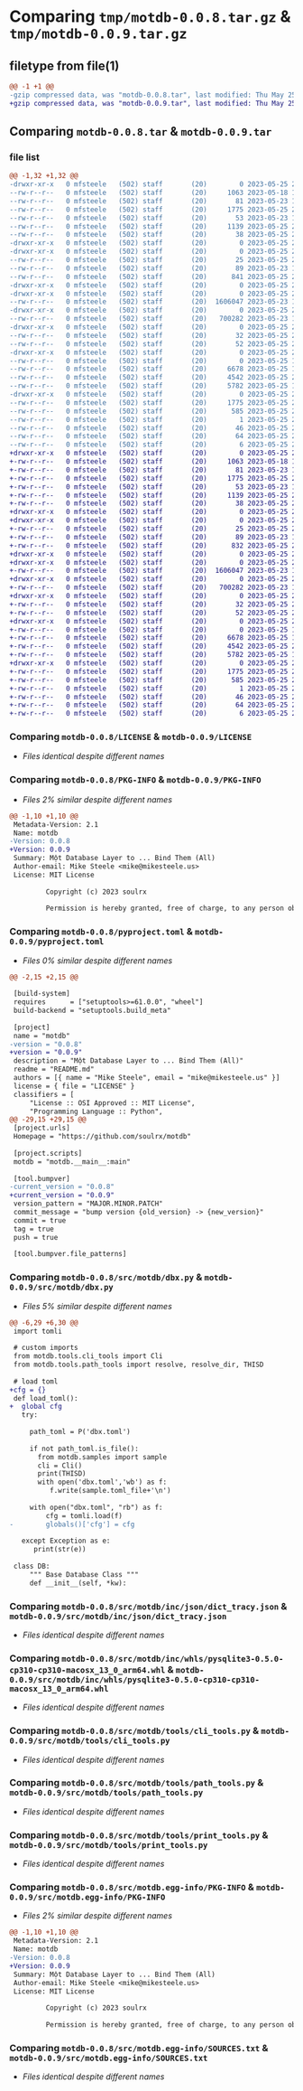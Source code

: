 # Comparing `tmp/motdb-0.0.8.tar.gz` & `tmp/motdb-0.0.9.tar.gz`

## filetype from file(1)

```diff
@@ -1 +1 @@
-gzip compressed data, was "motdb-0.0.8.tar", last modified: Thu May 25 20:47:32 2023, max compression
+gzip compressed data, was "motdb-0.0.9.tar", last modified: Thu May 25 20:55:27 2023, max compression
```

## Comparing `motdb-0.0.8.tar` & `motdb-0.0.9.tar`

### file list

```diff
@@ -1,32 +1,32 @@
-drwxr-xr-x   0 mfsteele   (502) staff       (20)        0 2023-05-25 20:47:32.377163 motdb-0.0.8/
--rw-r--r--   0 mfsteele   (502) staff       (20)     1063 2023-05-18 14:54:10.000000 motdb-0.0.8/LICENSE
--rw-r--r--   0 mfsteele   (502) staff       (20)       81 2023-05-23 19:19:31.000000 motdb-0.0.8/MANIFEST.in
--rw-r--r--   0 mfsteele   (502) staff       (20)     1775 2023-05-25 20:47:32.377008 motdb-0.0.8/PKG-INFO
--rw-r--r--   0 mfsteele   (502) staff       (20)       53 2023-05-23 15:39:33.000000 motdb-0.0.8/README.md
--rw-r--r--   0 mfsteele   (502) staff       (20)     1139 2023-05-25 20:47:27.000000 motdb-0.0.8/pyproject.toml
--rw-r--r--   0 mfsteele   (502) staff       (20)       38 2023-05-25 20:47:32.377202 motdb-0.0.8/setup.cfg
-drwxr-xr-x   0 mfsteele   (502) staff       (20)        0 2023-05-25 20:47:32.364102 motdb-0.0.8/src/
-drwxr-xr-x   0 mfsteele   (502) staff       (20)        0 2023-05-25 20:47:32.365481 motdb-0.0.8/src/motdb/
--rw-r--r--   0 mfsteele   (502) staff       (20)       25 2023-05-25 20:47:27.000000 motdb-0.0.8/src/motdb/__init__.py
--rw-r--r--   0 mfsteele   (502) staff       (20)       89 2023-05-23 18:08:52.000000 motdb-0.0.8/src/motdb/__main__.py
--rw-r--r--   0 mfsteele   (502) staff       (20)      841 2023-05-25 20:46:40.000000 motdb-0.0.8/src/motdb/dbx.py
-drwxr-xr-x   0 mfsteele   (502) staff       (20)        0 2023-05-25 20:47:32.364296 motdb-0.0.8/src/motdb/inc/
-drwxr-xr-x   0 mfsteele   (502) staff       (20)        0 2023-05-25 20:47:32.366437 motdb-0.0.8/src/motdb/inc/json/
--rw-r--r--   0 mfsteele   (502) staff       (20)  1606047 2023-05-23 19:17:04.000000 motdb-0.0.8/src/motdb/inc/json/dict_tracy.json
-drwxr-xr-x   0 mfsteele   (502) staff       (20)        0 2023-05-25 20:47:32.368647 motdb-0.0.8/src/motdb/inc/whls/
--rw-r--r--   0 mfsteele   (502) staff       (20)   700282 2023-05-23 16:39:38.000000 motdb-0.0.8/src/motdb/inc/whls/pysqlite3-0.5.0-cp310-cp310-macosx_13_0_arm64.whl
-drwxr-xr-x   0 mfsteele   (502) staff       (20)        0 2023-05-25 20:47:32.375856 motdb-0.0.8/src/motdb/samples/
--rw-r--r--   0 mfsteele   (502) staff       (20)       32 2023-05-25 20:34:27.000000 motdb-0.0.8/src/motdb/samples/__init__.py
--rw-r--r--   0 mfsteele   (502) staff       (20)       52 2023-05-25 20:35:57.000000 motdb-0.0.8/src/motdb/samples/sample.py
-drwxr-xr-x   0 mfsteele   (502) staff       (20)        0 2023-05-25 20:47:32.376699 motdb-0.0.8/src/motdb/tools/
--rw-r--r--   0 mfsteele   (502) staff       (20)        0 2023-05-25 19:30:54.000000 motdb-0.0.8/src/motdb/tools/__init__.py
--rw-r--r--   0 mfsteele   (502) staff       (20)     6678 2023-05-25 18:44:54.000000 motdb-0.0.8/src/motdb/tools/cli_tools.py
--rw-r--r--   0 mfsteele   (502) staff       (20)     4542 2023-05-25 20:28:34.000000 motdb-0.0.8/src/motdb/tools/path_tools.py
--rw-r--r--   0 mfsteele   (502) staff       (20)     5782 2023-05-25 18:44:54.000000 motdb-0.0.8/src/motdb/tools/print_tools.py
-drwxr-xr-x   0 mfsteele   (502) staff       (20)        0 2023-05-25 20:47:32.366318 motdb-0.0.8/src/motdb.egg-info/
--rw-r--r--   0 mfsteele   (502) staff       (20)     1775 2023-05-25 20:47:32.000000 motdb-0.0.8/src/motdb.egg-info/PKG-INFO
--rw-r--r--   0 mfsteele   (502) staff       (20)      585 2023-05-25 20:47:32.000000 motdb-0.0.8/src/motdb.egg-info/SOURCES.txt
--rw-r--r--   0 mfsteele   (502) staff       (20)        1 2023-05-25 20:47:32.000000 motdb-0.0.8/src/motdb.egg-info/dependency_links.txt
--rw-r--r--   0 mfsteele   (502) staff       (20)       46 2023-05-25 20:47:32.000000 motdb-0.0.8/src/motdb.egg-info/entry_points.txt
--rw-r--r--   0 mfsteele   (502) staff       (20)       64 2023-05-25 20:47:32.000000 motdb-0.0.8/src/motdb.egg-info/requires.txt
--rw-r--r--   0 mfsteele   (502) staff       (20)        6 2023-05-25 20:47:32.000000 motdb-0.0.8/src/motdb.egg-info/top_level.txt
+drwxr-xr-x   0 mfsteele   (502) staff       (20)        0 2023-05-25 20:55:27.440928 motdb-0.0.9/
+-rw-r--r--   0 mfsteele   (502) staff       (20)     1063 2023-05-18 14:54:10.000000 motdb-0.0.9/LICENSE
+-rw-r--r--   0 mfsteele   (502) staff       (20)       81 2023-05-23 19:19:31.000000 motdb-0.0.9/MANIFEST.in
+-rw-r--r--   0 mfsteele   (502) staff       (20)     1775 2023-05-25 20:55:27.440687 motdb-0.0.9/PKG-INFO
+-rw-r--r--   0 mfsteele   (502) staff       (20)       53 2023-05-23 15:39:33.000000 motdb-0.0.9/README.md
+-rw-r--r--   0 mfsteele   (502) staff       (20)     1139 2023-05-25 20:54:03.000000 motdb-0.0.9/pyproject.toml
+-rw-r--r--   0 mfsteele   (502) staff       (20)       38 2023-05-25 20:55:27.440993 motdb-0.0.9/setup.cfg
+drwxr-xr-x   0 mfsteele   (502) staff       (20)        0 2023-05-25 20:55:27.426814 motdb-0.0.9/src/
+drwxr-xr-x   0 mfsteele   (502) staff       (20)        0 2023-05-25 20:55:27.428249 motdb-0.0.9/src/motdb/
+-rw-r--r--   0 mfsteele   (502) staff       (20)       25 2023-05-25 20:54:03.000000 motdb-0.0.9/src/motdb/__init__.py
+-rw-r--r--   0 mfsteele   (502) staff       (20)       89 2023-05-23 18:08:52.000000 motdb-0.0.9/src/motdb/__main__.py
+-rw-r--r--   0 mfsteele   (502) staff       (20)      832 2023-05-25 20:53:32.000000 motdb-0.0.9/src/motdb/dbx.py
+drwxr-xr-x   0 mfsteele   (502) staff       (20)        0 2023-05-25 20:55:27.427005 motdb-0.0.9/src/motdb/inc/
+drwxr-xr-x   0 mfsteele   (502) staff       (20)        0 2023-05-25 20:55:27.429442 motdb-0.0.9/src/motdb/inc/json/
+-rw-r--r--   0 mfsteele   (502) staff       (20)  1606047 2023-05-23 19:17:04.000000 motdb-0.0.9/src/motdb/inc/json/dict_tracy.json
+drwxr-xr-x   0 mfsteele   (502) staff       (20)        0 2023-05-25 20:55:27.431748 motdb-0.0.9/src/motdb/inc/whls/
+-rw-r--r--   0 mfsteele   (502) staff       (20)   700282 2023-05-23 16:39:38.000000 motdb-0.0.9/src/motdb/inc/whls/pysqlite3-0.5.0-cp310-cp310-macosx_13_0_arm64.whl
+drwxr-xr-x   0 mfsteele   (502) staff       (20)        0 2023-05-25 20:55:27.437954 motdb-0.0.9/src/motdb/samples/
+-rw-r--r--   0 mfsteele   (502) staff       (20)       32 2023-05-25 20:34:27.000000 motdb-0.0.9/src/motdb/samples/__init__.py
+-rw-r--r--   0 mfsteele   (502) staff       (20)       52 2023-05-25 20:35:57.000000 motdb-0.0.9/src/motdb/samples/sample.py
+drwxr-xr-x   0 mfsteele   (502) staff       (20)        0 2023-05-25 20:55:27.440325 motdb-0.0.9/src/motdb/tools/
+-rw-r--r--   0 mfsteele   (502) staff       (20)        0 2023-05-25 19:30:54.000000 motdb-0.0.9/src/motdb/tools/__init__.py
+-rw-r--r--   0 mfsteele   (502) staff       (20)     6678 2023-05-25 18:44:54.000000 motdb-0.0.9/src/motdb/tools/cli_tools.py
+-rw-r--r--   0 mfsteele   (502) staff       (20)     4542 2023-05-25 20:28:34.000000 motdb-0.0.9/src/motdb/tools/path_tools.py
+-rw-r--r--   0 mfsteele   (502) staff       (20)     5782 2023-05-25 18:44:54.000000 motdb-0.0.9/src/motdb/tools/print_tools.py
+drwxr-xr-x   0 mfsteele   (502) staff       (20)        0 2023-05-25 20:55:27.429323 motdb-0.0.9/src/motdb.egg-info/
+-rw-r--r--   0 mfsteele   (502) staff       (20)     1775 2023-05-25 20:55:27.000000 motdb-0.0.9/src/motdb.egg-info/PKG-INFO
+-rw-r--r--   0 mfsteele   (502) staff       (20)      585 2023-05-25 20:55:27.000000 motdb-0.0.9/src/motdb.egg-info/SOURCES.txt
+-rw-r--r--   0 mfsteele   (502) staff       (20)        1 2023-05-25 20:55:27.000000 motdb-0.0.9/src/motdb.egg-info/dependency_links.txt
+-rw-r--r--   0 mfsteele   (502) staff       (20)       46 2023-05-25 20:55:27.000000 motdb-0.0.9/src/motdb.egg-info/entry_points.txt
+-rw-r--r--   0 mfsteele   (502) staff       (20)       64 2023-05-25 20:55:27.000000 motdb-0.0.9/src/motdb.egg-info/requires.txt
+-rw-r--r--   0 mfsteele   (502) staff       (20)        6 2023-05-25 20:55:27.000000 motdb-0.0.9/src/motdb.egg-info/top_level.txt
```

### Comparing `motdb-0.0.8/LICENSE` & `motdb-0.0.9/LICENSE`

 * *Files identical despite different names*

### Comparing `motdb-0.0.8/PKG-INFO` & `motdb-0.0.9/PKG-INFO`

 * *Files 2% similar despite different names*

```diff
@@ -1,10 +1,10 @@
 Metadata-Version: 2.1
 Name: motdb
-Version: 0.0.8
+Version: 0.0.9
 Summary: Một Database Layer to ... Bind Them (All)
 Author-email: Mike Steele <mike@mikesteele.us>
 License: MIT License
         
         Copyright (c) 2023 soulrx
         
         Permission is hereby granted, free of charge, to any person obtaining a copy
```

### Comparing `motdb-0.0.8/pyproject.toml` & `motdb-0.0.9/pyproject.toml`

 * *Files 0% similar despite different names*

```diff
@@ -2,15 +2,15 @@
 
 [build-system]
 requires      = ["setuptools>=61.0.0", "wheel"]
 build-backend = "setuptools.build_meta"
 
 [project]
 name = "motdb"
-version = "0.0.8"
+version = "0.0.9"
 description = "Một Database Layer to ... Bind Them (All)"
 readme = "README.md"
 authors = [{ name = "Mike Steele", email = "mike@mikesteele.us" }]
 license = { file = "LICENSE" }
 classifiers = [
     "License :: OSI Approved :: MIT License",
     "Programming Language :: Python",
@@ -29,15 +29,15 @@
 [project.urls]
 Homepage = "https://github.com/soulrx/motdb"
 
 [project.scripts]
 motdb = "motdb.__main__:main"
 
 [tool.bumpver]
-current_version = "0.0.8"
+current_version = "0.0.9"
 version_pattern = "MAJOR.MINOR.PATCH"
 commit_message = "bump version {old_version} -> {new_version}"
 commit = true
 tag = true
 push = true
 
 [tool.bumpver.file_patterns]
```

### Comparing `motdb-0.0.8/src/motdb/dbx.py` & `motdb-0.0.9/src/motdb/dbx.py`

 * *Files 5% similar despite different names*

```diff
@@ -6,29 +6,30 @@
 import tomli
 
 # custom imports
 from motdb.tools.cli_tools import Cli
 from motdb.tools.path_tools import resolve, resolve_dir, THISD
 
 # load toml
+cfg = {}
 def load_toml():
+  global cfg
   try:
     
     path_toml = P('dbx.toml')
     
     if not path_toml.is_file():
       from motdb.samples import sample
       cli = Cli()
       print(THISD)
       with open('dbx.toml','wb') as f:
          f.write(sample.toml_file+'\n')
 
     with open("dbx.toml", "rb") as f:
         cfg = tomli.load(f)
-        globals()['cfg'] = cfg
 
   except Exception as e:
      print(str(e))
 
 class DB:
     """ Base Database Class """
     def __init__(self, *kw):
```

### Comparing `motdb-0.0.8/src/motdb/inc/json/dict_tracy.json` & `motdb-0.0.9/src/motdb/inc/json/dict_tracy.json`

 * *Files identical despite different names*

### Comparing `motdb-0.0.8/src/motdb/inc/whls/pysqlite3-0.5.0-cp310-cp310-macosx_13_0_arm64.whl` & `motdb-0.0.9/src/motdb/inc/whls/pysqlite3-0.5.0-cp310-cp310-macosx_13_0_arm64.whl`

 * *Files identical despite different names*

### Comparing `motdb-0.0.8/src/motdb/tools/cli_tools.py` & `motdb-0.0.9/src/motdb/tools/cli_tools.py`

 * *Files identical despite different names*

### Comparing `motdb-0.0.8/src/motdb/tools/path_tools.py` & `motdb-0.0.9/src/motdb/tools/path_tools.py`

 * *Files identical despite different names*

### Comparing `motdb-0.0.8/src/motdb/tools/print_tools.py` & `motdb-0.0.9/src/motdb/tools/print_tools.py`

 * *Files identical despite different names*

### Comparing `motdb-0.0.8/src/motdb.egg-info/PKG-INFO` & `motdb-0.0.9/src/motdb.egg-info/PKG-INFO`

 * *Files 2% similar despite different names*

```diff
@@ -1,10 +1,10 @@
 Metadata-Version: 2.1
 Name: motdb
-Version: 0.0.8
+Version: 0.0.9
 Summary: Một Database Layer to ... Bind Them (All)
 Author-email: Mike Steele <mike@mikesteele.us>
 License: MIT License
         
         Copyright (c) 2023 soulrx
         
         Permission is hereby granted, free of charge, to any person obtaining a copy
```

### Comparing `motdb-0.0.8/src/motdb.egg-info/SOURCES.txt` & `motdb-0.0.9/src/motdb.egg-info/SOURCES.txt`

 * *Files identical despite different names*

